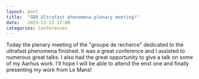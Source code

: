 ```yaml
---
layout: post
title:  "GDR Ultrafast phenomena plenary meeting!"
date:   2023-12-13 17:00
categories: Conferences
---
```


<p>
Today the plenary meeting of the "groupe de recherce" dedicated to the ultrafast phenomena finished. It was a great conference and I assisted to numerous great talks. I also had the great opportunity to give a talk on some of my Aarhus work. I'll hope I will be able to attend the enxt one and finally presenting my work from Le Mans!
</p>
